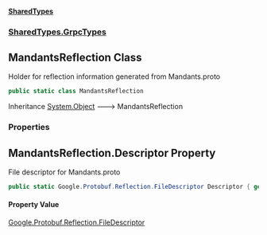 #### [SharedTypes](index.md 'index')
### [SharedTypes.GrpcTypes](SharedTypes.GrpcTypes.md 'SharedTypes.GrpcTypes')

## MandantsReflection Class

Holder for reflection information generated from Mandants.proto

```csharp
public static class MandantsReflection
```

Inheritance [System.Object](https://docs.microsoft.com/en-us/dotnet/api/System.Object 'System.Object') &#129106; MandantsReflection
### Properties

<a name='SharedTypes.GrpcTypes.MandantsReflection.Descriptor'></a>

## MandantsReflection.Descriptor Property

File descriptor for Mandants.proto

```csharp
public static Google.Protobuf.Reflection.FileDescriptor Descriptor { get; }
```

#### Property Value
[Google.Protobuf.Reflection.FileDescriptor](https://docs.microsoft.com/en-us/dotnet/api/Google.Protobuf.Reflection.FileDescriptor 'Google.Protobuf.Reflection.FileDescriptor')